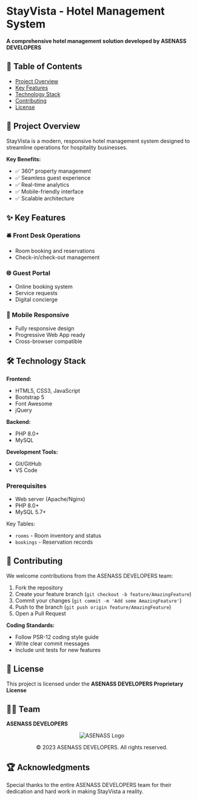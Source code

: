 # StayVista - Hotel Management System

**A comprehensive hotel management solution developed by ASENASS DEVELOPERS**

## 📌 Table of Contents
- [Project Overview](#-project-overview)
- [Key Features](#-key-features)
- [Technology Stack](#-technology-stack)
- [Contributing](#-contributing)
- [License](#-license)

## 🏨 Project Overview

StayVista is a modern, responsive hotel management system designed to streamline operations for hospitality businesses.

**Key Benefits:**
- ✅ 360° property management
- ✅ Seamless guest experience
- ✅ Real-time analytics
- ✅ Mobile-friendly interface
- ✅ Scalable architecture

## ✨ Key Features

### 🛎️ Front Desk Operations
- Room booking and reservations
- Check-in/check-out management

### 🌐 Guest Portal
- Online booking system
- Service requests
- Digital concierge

### 📱 Mobile Responsive
- Fully responsive design
- Progressive Web App ready
- Cross-browser compatible

## 🛠️ Technology Stack

**Frontend:**
- HTML5, CSS3, JavaScript
- Bootstrap 5
- Font Awesome
- jQuery

**Backend:**
- PHP 8.0+
- MySQL

**Development Tools:**
- Git/GitHub
- VS Code

### Prerequisites
- Web server (Apache/Nginx)
- PHP 8.0+
- MySQL 5.7+

Key Tables:
- `rooms` - Room inventory and status
- `bookings` - Reservation records

## 🤝 Contributing

We welcome contributions from the ASENASS DEVELOPERS team:

1. Fork the repository
2. Create your feature branch (`git checkout -b feature/AmazingFeature`)
3. Commit your changes (`git commit -m 'Add some AmazingFeature'`)
4. Push to the branch (`git push origin feature/AmazingFeature`)
5. Open a Pull Request

**Coding Standards:**
- Follow PSR-12 coding style guide
- Write clear commit messages
- Include unit tests for new features

## 📜 License

This project is licensed under the **ASENASS DEVELOPERS Proprietary License**

## 👨‍💻 Team

**ASENASS DEVELOPERS**

<div align="center">
  <img src="![assenas-logo](https://github.com/user-attachments/assets/f5e03548-4323-4451-a8c5-436dd6b775f3)
" alt="ASENASS Logo">
  <p>© 2023 ASENASS DEVELOPERS. All rights reserved.</p>
</div>


## 🏆 Acknowledgments

Special thanks to the entire ASENASS DEVELOPERS team for their dedication and hard work in making StayVista a reality.
